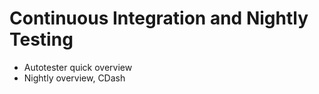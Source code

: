 # Continuous Integration and Nightly Testing

* Autotester quick overview
* Nightly overview, CDash
